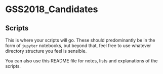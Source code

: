# GSS2018_Candidates

## Scripts

This is where your scripts will go. These should predominantly be in the form of `jupyter` notebooks, but beyond that, feel free to use whatever directory structure you feel is sensible.

You can also use this README file for notes, lists and explanations of the scripts.